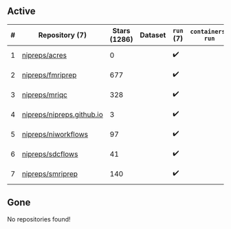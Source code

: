 ## Active
| # | Repository (7) | Stars (1286) | Dataset | `run` (7) | `containers-run` | Last Modified |
| --- | --- | --- | --- | --- | --- | --- |
| 1 | [nipreps/acres](https://github.com/nipreps/acres) | 0 |  | :heavy_check_mark: |  | 2025-06-18 11:37:23+00:00 |
| 2 | [nipreps/fmriprep](https://github.com/nipreps/fmriprep) | 677 |  | :heavy_check_mark: |  | 2025-06-19 05:41:38+00:00 |
| 3 | [nipreps/mriqc](https://github.com/nipreps/mriqc) | 328 |  | :heavy_check_mark: |  | 2025-06-04 12:23:07+00:00 |
| 4 | [nipreps/nipreps.github.io](https://github.com/nipreps/nipreps.github.io) | 3 |  | :heavy_check_mark: |  | 2025-06-21 11:27:40+00:00 |
| 5 | [nipreps/niworkflows](https://github.com/nipreps/niworkflows) | 97 |  | :heavy_check_mark: |  | 2025-06-19 05:01:21+00:00 |
| 6 | [nipreps/sdcflows](https://github.com/nipreps/sdcflows) | 41 |  | :heavy_check_mark: |  | 2025-06-19 15:50:47+00:00 |
| 7 | [nipreps/smriprep](https://github.com/nipreps/smriprep) | 140 |  | :heavy_check_mark: |  | 2025-06-11 00:33:34+00:00 |

## Gone
No repositories found!
